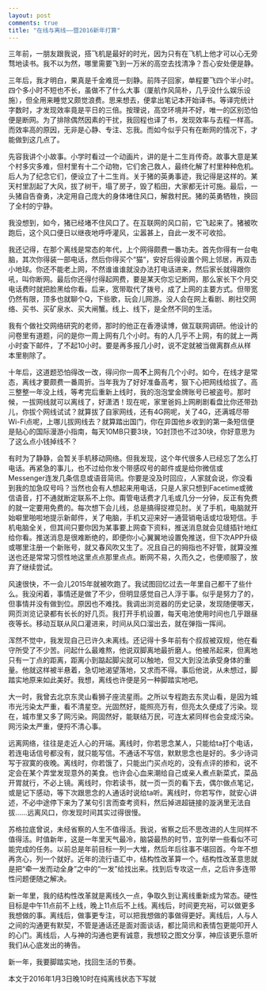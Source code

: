 ```yaml
---
layout: post
comments: true
title: "在线与离线——暨2016新年打算"
---
```


三年前，一朋友跟我说，搭飞机是最好的时光，因为只有在飞机上他才可以心无旁骛地读书。我不以为然，哪里需要飞到一万米的高空去找清净？吾心安处便是静。

三年后，我才明白，果真是千金难觅一刻静。前阵子回家，单程要飞四个半小时。四个多小时不短也不长，虽做不了什么大事（厦航作风简朴，几乎没什么娱乐设施），但全用来睡觉又颇觉浪费。思来想去，便拿出笔记本开始译书。等译完统计字数时，才发现效率竟是平日的三倍。按理说，高空环境并不好，唯一的区别恐怕便是断网。为了排除偶然因素的干扰，我回程也译了书，发现效率与去程一样高。而效率高的原因，无非是心静、专注、忘我。而如今似乎只有在断网的情况下，才能做到这几点了。

先容我讲个小故事。小学时看过一个动画片，讲的是十二生肖传奇。故事大意是某个村多灾多难，但村里有十二个动物，它们舍己救人，最终化解了村里种种危机。后人为了纪念它们，便设立了十二生肖。关于猪的英勇事迹，我记得是这样的。某天村里刮起了大风，拔了树干，塌了房子，毁了稻田，大家都无计可施。最后，一头猪自告奋勇，决定用自己庞大的身体堵住风口，解救村民。猪的英勇牺牲，换回了全村的宁静。

我没想到，如今，猪已经堵不住风口了。在互联网的风口前，它飞起来了。猪被吹跑后，这个风口便日以继夜地呼呼灌风，尘嚣甚上，自此一发不可收拾。

我还记得，在那个离线是常态的年代，上个网得颇费一番功夫。首先你得有一台电脑，其次你得装一部电话，然后你得买个“猫”，安好后得设置个网上邻居，再双击小地球。你还不能老上网，不然谁谁谁就没办法打电话进来，然后家长就得跟你吼，叫你断网。最后你还得付得起网费，要是某天你忘记断网，那么家长下个月交电话费时就把脸黑给你看。后来，宽带取代了拨号，成了上网的主要方式。但带宽仍然有限，顶多也就聊个Q，下些歌，玩会儿网游。没人会在网上看剧、刷社交网络、买书、买矿泉水、买大闸蟹。线上、线下，是全然不同的生活。

我有个做社交网络研究的老师，那时的他正在香港读博，做互联网调研。他设计的问卷里有道题，问的是你一周上网有几个小时。有的人几乎不上网，有的就上一两小时查下邮件，了不起10小时。要是再多报几小时，说不定就被当做离群点从样本里剔除了。

十年后，这道题恐怕得改一改，得问你一周**不**上网有几个小时。如今，在线才是常态，离线才要颇费一番周折。当年我为了好好准备高考，狠下心把网线给拔了。高三整整一年没上线，等考完后重新上线时，我的泡泡堂金牌账号已被盗号。那时候，一拔网线就可以离线了，好潇洒！现在呢，家里爸妈上网刷剧看盘比你还带劲儿，你拔个网线试试？就算拔了自家网线，还有4G网呢，关了4G，还满城尽带Wi-Fi点呢，上哪儿拔网线去？就算踏出国门，你在异国他乡收到的第一条短信便是贴心的国际漫游小指南，每天10MB只要3块，1G封顶也不过30块，你好意思为了这么点小钱掉线不？

有时为了静静，会暂关手机移动网络。但我发现，这个年代很多人已经忘了怎么打电话。再紧急的事儿，也不过给你发个带感叹号的邮件或是给你微信或Messenger连发几条信息或语音简讯。你要是没及时回应，人家就会说，你没看到我的加急叹号吗？当然也会有人想起来用电话，只是人家只想到Facetime或微信语音，打不通就断定联系不上你。甭管电话费才几毛或几分一分钟，反正有免费的就一定要用免费的。每次想下会儿线，总是搞得捉襟见肘。关了手机，电脑就开始噼里啪啦地提示新邮件，关了电脑，手机又迎来好一通营销电话或垃圾短信。手机电脑全关，但其间只要你因为某事要上网查下资料，推送消息就会见缝插针地红给你看。推送消息是很难断绝的，即便你小心翼翼地设置免推送，但下次APP升级或哪里注册一个新账号，就又春风吹又生了。况且自己的拇指也不好管，就算没推送也还是常常习惯性地这里点点那里点点。断网不易，久而久之，也便顺服了，放弃了继续尝试。

风速很快，不一会儿2015年就被吹跑了。我试图回忆过去一年里自己都干了些什么。我没闲着，事情还是做了不少，但明显感觉自己人浮于事。似乎是努力了的，但事情并没有做到位。原因也不难找。我调出浏览器的历史记录，发现随便哪天，网页浏览记录都有长长的好几页。我打开手机设置，每天电池使用时间也几乎跟昼夜等长。移动互联从风口灌进来，时间从风口溜出去，就在弹指一挥间。

浑然不觉中，我发现自己已许久未离线。还记得十多年前有个叔叔被双规，他在看守所受了不少苦。问起什么最难熬，他说双脚离地最折磨人。他被吊起来，但离地只有一丁点的距离，距离小到踮起脚尖就可以触地，但又大到没法承受身体的重量。他就这样被半悬着，急切地渴望落地，又求而不得。事后他说，从未想过，脚踏实地原来如此美好。我想，离线也许便是另一种脚踏实地吧。

大一时，我曾去北京东灵山看狮子座流星雨。之所以专程跑去东灵山看，是因为城市光污染太严重，看不清星空。光固然好，能照亮万有，但亮太久便成了污染。现在，城市里又多了网污染。网固然好，能联结万民，可连太紧同样也会变成污染。网污染太严重，便捋不清心事。

远离网络，往往是走近人心的开端。离线时，你若思念某人，只能给ta打个电话，若连电话信号都没有，就只能写信。不通话不写信，默默思念也是好的。多少诗词写于寂寞的夜晚。离线时，你若饿了，只能出门买点吃的，没有点评的掺和，说不定会在某个弄堂发现意外的美食。也许会心血来潮给自己或亲人煮点新菜式，菜品开胃就行，不必上镜。离线时，你若读书，就一页一页的看下去，偶尔做点笔记，或是记下感动，等下次跟思念的人通话时说给ta听。离线时，你若写作，就安心讲述，不必中途停下来为了某句引言而查考资料，然后掉进超链接的漩涡里无法自拔……远离风口，你发现时间其实过得很慢。

苏格拉底曾说，未经省察的人生不值得活。我说，省察之后不思改进的人生同样不值得活。时值新年，这是一年里天气最冷，脑袋最热的时节，宜列举一些看似不可能完成的任务。以前总是年前目标一列一大堆，然后年后往事不堪回首。今年不想再贪心，列一个就好。近年的流行语汇中，结构性改革算一个。结构性改革意思就是把“牵一发而动全身”之中的“一发”给找出来。找到后专攻这一点，之后许多连带性问题便随之解决。

新一年里，我的结构性改革就是离线久一点，争取久到让离线重新成为常态。硬性目标是中午11点前不上线，晚上11点后不上线。离线后，时间更充裕，可以做更多我想做的事。离线后，做事更专注，可以把我想做的事做得更好。离线后，人与人之间的沟通更有默契，不管是通话还是面对面谈话，都比简讯和表情包更能叩开人的心门。离线后，人与神的沟通也更有诚意，我想较之图文分享，神应该更乐意听我们从心底发出的祷告。

新一年，我要脚踏实地，找回生活的节奏。


本文于2016年1月3日晚10时在纯离线状态下写就 

